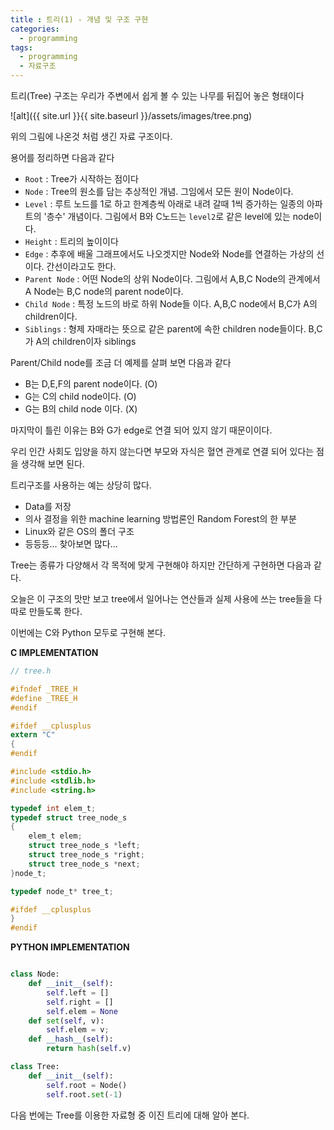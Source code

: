 ```yaml
---
title : 트리(1) - 개념 및 구조 구현
categories:
  - programming
tags:
  - programming
  - 자료구조
---
```


트리(Tree) 구조는 우리가 주변에서 쉽게 볼 수 있는 나무를 뒤집어 놓은 형태이다

![alt]({{ site.url }}{{ site.baseurl }}/assets/images/tree.png)

위의 그림에 나온것 처럼 생긴 자료 구조이다.

용어를 정리하면 다음과 같다

- `Root`        : Tree가 시작하는 점이다
- `Node`        : Tree의 원소를 담는 추상적인 개념. 그임에서 모든 원이 Node이다.
- `Level`       : 루트 노드를 1로 하고 한계층씩 아래로 내려 갈때 1씩 증가하는 일종의 아파트의 '층수' 개념이다. 그림에서 B와 C노드는 `level2`로 같은 level에 있는 node이다.
- `Height`      : 트리의 높이이다
- `Edge`        : 추후에 배울 그래프에서도 나오겟지만 Node와 Node를 연결하는 가상의 선이다. 간선이라고도 한다.
- `Parent Node` : 어떤 Node의 상위 Node이다. 그림에서 A,B,C Node의 관계에서 A Node는 B,C node의 parent node이다.
- `Child Node`  : 특정 노드의 바로 하위 Node들 이다. A,B,C node에서 B,C가 A의 children이다.
- `Siblings`   : 형제 자매라는 뜻으로 같은 parent에 속한 children node들이다. B,C가 A의 children이자 siblings

Parent/Child node를 조금 더 예제를 살펴 보면 다음과 같다

- B는 D,E,F의 parent node이다. (O)
- G는 C의 child node이다. (O)
- G는 B의 child node 이다. (X)

마지막이 틀린 이유는 B와 G가 edge로 연결 되어 있지 않기 때문이이다.

우리 인간 사회도 입양을 하지 않는다면 부모와 자식은 혈연 관계로 연결 되어 있다는 점을 생각해 보면 된다.

트리구조를 사용하는 예는 상당히 많다.

- Data를 저장
- 의사 결정을 위한 machine learning 방법론인 Random Forest의 한 부분
- Linux와 같은 OS의 폴더 구조
- 등등등... 찾아보면 많다...

Tree는 종류가 다양해서 각 목적에 맞게 구현해야 하지만 간단하게 구현하면 다음과 같다.

오늘은 이 구조의 맛만 보고 tree에서 일어나는 연산들과 실제 사용에 쓰는 tree들을 다 따로 만들도록 한다.

이번에는 C와 Python 모두로 구현해 본다.

__C IMPLEMENTATION__

```c
// tree.h

#ifndef _TREE_H
#define _TREE_H
#endif

#ifdef __cplusplus
extern "C"
{
#endif

#include <stdio.h>
#include <stdlib.h>
#include <string.h>

typedef int elem_t;
typedef struct tree_node_s
{
    elem_t elem;
    struct tree_node_s *left;
    struct tree_node_s *right;
    struct tree_node_s *next;
}node_t;

typedef node_t* tree_t;

#ifdef __cplusplus
}
#endif

```

__PYTHON IMPLEMENTATION__

```python

class Node:
	def __init__(self):
		self.left = []
		self.right = []
		self.elem = None
	def set(self, v):
		self.elem = v;
	def __hash__(self):
		return hash(self.v)

class Tree:
	def __init__(self):
		self.root = Node()
		self.root.set(-1)
```

다음 번에는 Tree를 이용한 자료형 중 이진 트리에 대해 알아 본다.
